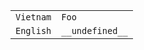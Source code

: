 |           |                 |
| --------- | --------------- |
| `Vietnam` | `Foo`           |
| `English` | `__undefined__` |
